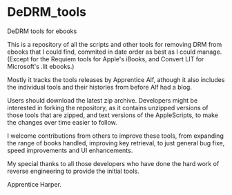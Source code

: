 # DeDRM_tools
DeDRM tools for ebooks

This is a repository of all the scripts and other tools for removing DRM from ebooks that I could find, commited in date order as best as I could manage. (Except for the Requiem tools for Apple's iBooks, and Convert LIT for Microsoft's .lit ebooks.)

Mostly it tracks the tools releases by Apprentice Alf, athough it also includes the individual tools and their histories from before Alf had a blog.

Users should download the latest zip archive.
Developers might be interested in forking the repository, as it contains unzipped versions of those tools that are zipped, and text versions of the AppleScripts, to make the changes over time easier to follow.

I welcome contributions from others to improve these tools, from expanding the range of books handled, improving key retrieval,  to just general bug fixe, speed improvements and UI enhancements.

My special thanks to all those developers who have done the hard work of reverse engineering to provide the initial tools. 

Apprentice Harper.
